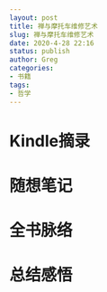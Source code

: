 ```yaml
---
layout: post
title: 禅与摩托车维修艺术
slug: 禅与摩托车维修艺术
date: 2020-4-28 22:16
status: publish
author: Greg
categories: 
- 书籍
tags: 
- 哲学
---
```


# Kindle摘录

# 随想笔记

# 全书脉络

# 总结感悟
